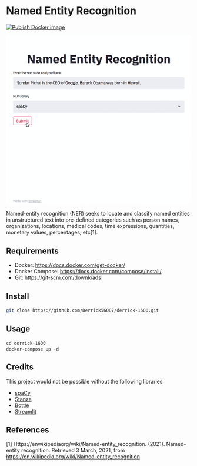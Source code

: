 # Named Entity Recognition

[![Publish Docker image](https://github.com/Derrick56007/derrick-1600/actions/workflows/docker-publish.yml/badge.svg)](https://github.com/Derrick56007/derrick-1600/actions/workflows/docker-publish.yml)

![](demo.gif?raw=true)

Named-entity recognition (NER) seeks to locate and classify named entities in unstructured text into pre-defined categories such as person names, organizations, locations, medical codes, time expressions, quantities, monetary values, percentages, etc[1].

Requirements
------------
- Docker: https://docs.docker.com/get-docker/
- Docker Compose: https://docs.docker.com/compose/install/
- Git: https://git-scm.com/downloads

Install
--------------

```bash
git clone https://github.com/Derrick56007/derrick-1600.git
```

Usage
------------

```
cd derrick-1600
docker-compose up -d
```

Credits
-------
This project would not be possible without the following libraries:
- [spaCy](https://spacy.io/)
- [Stanza](https://stanfordnlp.github.io/stanza/)
- [Bottle](https://bottlepy.org/docs/dev/)
- [Streamlit](https://streamlit.io/)

## References
<a id="1">[1]</a> 
Https://enwikipediaorg/wiki/Named-entity_recognition. (2021). Named-entity recognition. Retrieved 3 March, 2021, from https://en.wikipedia.org/wiki/Named-entity_recognition
